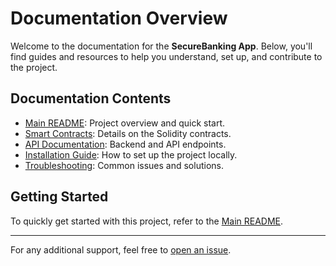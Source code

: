 # Documentation Overview

Welcome to the documentation for the **SecureBanking App**. Below, you'll find guides and resources to help you understand, set up, and contribute to the project.

## Documentation Contents

- [Main README](../README.md): Project overview and quick start.
- [Smart Contracts](./SMARTCONTRACT.md): Details on the Solidity contracts.
- [API Documentation](./API.md): Backend and API endpoints.
- [Installation Guide](./INSTALLATION.md): How to set up the project locally.
- [Troubleshooting](./TROUBLESHOOTING.md): Common issues and solutions.

## Getting Started

To quickly get started with this project, refer to the [Main README](../README.md).

---

For any additional support, feel free to [open an issue](https://github.com/ofcskn/SmartBanking/issues).
